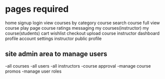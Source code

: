 # pages required

home
signup
login
view courses by category
course search
course full view
course play page
course ratings
messaging
my courses(instructor)
my course(students)
cart
wishlist
checkout
upload course
instructor dashboard
profile
account settings
instructor public profile

## site admin area to manage users

-all courses
-all users
-all instructors
-course approval
-manage course promos
-manage user roles
